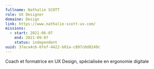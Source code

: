 ```yaml
---
fullname: Nathalie SCOTT
role: UX Designer
domaine: Design
link: https://www.nathalie-scott-ux.com/
missions:
  - start: 2021-06-07
    end: 2021-09-07
    status: independent
uuid: 37aca4c6-6fef-4422-b01a-c897c0d8249c
---
```

Coach et formatrice en UX Design, spécialisée en ergonomie digitale